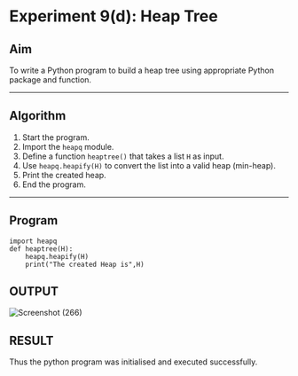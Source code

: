 
# Experiment 9(d): Heap Tree

## Aim
To write a Python program to build a heap tree using appropriate Python package and function.

---

## Algorithm

1. Start the program.
2. Import the `heapq` module.
3. Define a function `heaptree()` that takes a list `H` as input.
4. Use `heapq.heapify(H)` to convert the list into a valid heap (min-heap).
5. Print the created heap.
6. End the program.

---

## Program

```
import heapq
def heaptree(H):
    heapq.heapify(H)
    print("The created Heap is",H)
```

## OUTPUT
![Screenshot (266)](https://github.com/user-attachments/assets/12455d80-6b17-4bc8-90af-aeaf25468319)

## RESULT
Thus the python program was initialised and executed successfully.

